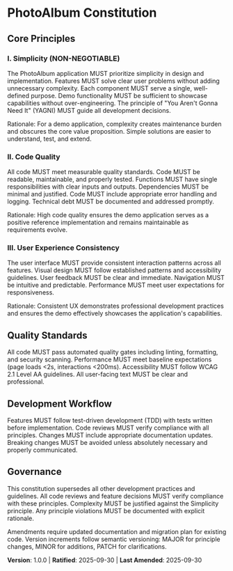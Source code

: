 <!--
Sync Impact Report:
- Version change: TEMPLATE → 1.0.0 (initial constitution)
- Added principles: Simplicity, Code Quality, User Experience Consistency
- Templates requiring updates: ✅ All templates reviewed and aligned
- Follow-up TODOs: None
-->

# PhotoAlbum Constitution

## Core Principles

### I. Simplicity (NON-NEGOTIABLE)
The PhotoAlbum application MUST prioritize simplicity in design and implementation. Features MUST solve clear user problems without adding unnecessary complexity. Each component MUST serve a single, well-defined purpose. Demo functionality MUST be sufficient to showcase capabilities without over-engineering. The principle of "You Aren't Gonna Need It" (YAGNI) MUST guide all development decisions.

Rationale: For a demo application, complexity creates maintenance burden and obscures the core value proposition. Simple solutions are easier to understand, test, and extend.

### II. Code Quality
All code MUST meet measurable quality standards. Code MUST be readable, maintainable, and properly tested. Functions MUST have single responsibilities with clear inputs and outputs. Dependencies MUST be minimal and justified. Code MUST include appropriate error handling and logging. Technical debt MUST be documented and addressed promptly.

Rationale: High code quality ensures the demo application serves as a positive reference implementation and remains maintainable as requirements evolve.

### III. User Experience Consistency
The user interface MUST provide consistent interaction patterns across all features. Visual design MUST follow established patterns and accessibility guidelines. User feedback MUST be clear and immediate. Navigation MUST be intuitive and predictable. Performance MUST meet user expectations for responsiveness.

Rationale: Consistent UX demonstrates professional development practices and ensures the demo effectively showcases the application's capabilities.

## Quality Standards

All code MUST pass automated quality gates including linting, formatting, and security scanning. Performance MUST meet baseline expectations (page loads <2s, interactions <200ms). Accessibility MUST follow WCAG 2.1 Level AA guidelines. All user-facing text MUST be clear and professional.

## Development Workflow

Features MUST follow test-driven development (TDD) with tests written before implementation. Code reviews MUST verify compliance with all principles. Changes MUST include appropriate documentation updates. Breaking changes MUST be avoided unless absolutely necessary and properly communicated.

## Governance

This constitution supersedes all other development practices and guidelines. All code reviews and feature decisions MUST verify compliance with these principles. Complexity MUST be justified against the Simplicity principle. Any principle violations MUST be documented with explicit rationale.

Amendments require updated documentation and migration plan for existing code. Version increments follow semantic versioning: MAJOR for principle changes, MINOR for additions, PATCH for clarifications.

**Version**: 1.0.0 | **Ratified**: 2025-09-30 | **Last Amended**: 2025-09-30
